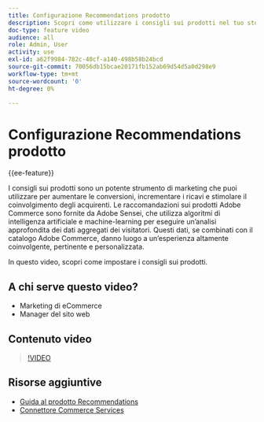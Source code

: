 ```yaml
---
title: Configurazione Recommendations prodotto
description: Scopri come utilizzare i consigli sui prodotti nel tuo store Adobe Commerce.
doc-type: feature video
audience: all
role: Admin, User
activity: use
exl-id: a62f9984-782c-40cf-a140-498b58b24bcd
source-git-commit: 70056db15bcae20171fb152ab69d54d5a0d298e9
workflow-type: tm+mt
source-wordcount: '0'
ht-degree: 0%

---
```


# Configurazione Recommendations prodotto

{{ee-feature}}

I consigli sui prodotti sono un potente strumento di marketing che puoi utilizzare per aumentare le conversioni, incrementare i ricavi e stimolare il coinvolgimento degli acquirenti. Le raccomandazioni sui prodotti Adobe Commerce sono fornite da Adobe Sensei, che utilizza algoritmi di intelligenza artificiale e machine-learning per eseguire un’analisi approfondita dei dati aggregati dei visitatori. Questi dati, se combinati con il catalogo Adobe Commerce, danno luogo a un’esperienza altamente coinvolgente, pertinente e personalizzata.

In questo video, scopri come impostare i consigli sui prodotti.

## A chi serve questo video?

- Marketing di eCommerce
- Manager del sito web

## Contenuto video

>[!VIDEO](https://video.tv.adobe.com/v/343991?quality=12&learn=on)

## Risorse aggiuntive

- [Guida al prodotto Recommendations](https://experienceleague.adobe.com/docs/commerce-merchant-services/product-recommendations/overview.html)
- [Connettore Commerce Services](https://experienceleague.adobe.com/docs/commerce-merchant-services/user-guides/integration-services/saas.html)
